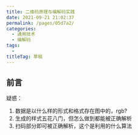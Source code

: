 ```yaml
---
title: 二维码原理与编解码实践
date: 2021-09-21 21:02:37
permalink: /pages/05d7a2/
categories: 
  - 通用技术
  - 编解码
tags: 
  - 
titleTag: 草稿
---
```

## 前言

疑惑：
1. 数据是以什么样的形式和格式存在图中的，rgb?
2. 生成的样式五花八门，但怎么做到都能被正确解析
3. 扫码部分即可被正确解析，这个是利用的什么算法
